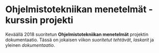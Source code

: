 # Ohjelmistotekniikan menetelmät -kurssin projekti

Keväällä 2018 suoritetun **Ohjelmistotekniikan menetelmät** projektin dokumentaatio. Tässä on jokaisen viikon *suoritetut tehtävät*, *laskarit* ja yleinen *dokumentaatio*.
